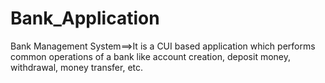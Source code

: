 # Bank_Application
 Bank Management System==>It is a CUI based application which performs common operations  of a bank like account creation, deposit money, withdrawal, money transfer, etc.

